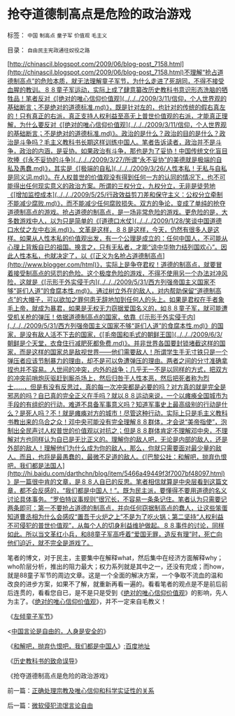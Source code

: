 # 抢夺道德制高点是危险的政治游戏

标签： `中国` `制高点` `童子军` `价值观` `毛主义` 

目录： `自由民主宪政通往奴役之路`

[http://chinascil.blogspot.com/2009/06/blog-post_7158.html](http://chinascil.blogspot.com/2009/06/blog-post_7158.html)不理解“抢占道德制高点”的危险本质，就无法理解童子军节，为什么走进了死胡同，不得不接受血腥的教训。８８童子军运动，实际上成了肆意纂改历史教科书意识形态洗脑的牺牲品！笔者反对《[绝对的唯心信仰价值观](../../../2009/3/11/信仰，个人世界观的基础断言；不是绝对的道德标准.md)》，既是针对左的，也针对的传统的假右真左的！只有真正的右派，真正支持人权利益至高无上普世价值观的右派，才能真正理解，为什么要反对《[绝对的唯心信仰价值观](../../../2009/3/11/信仰，个人世界观的基础断言；不是绝对的道德标准.md)》。政治的是什么？政治的目的是什么？政治是斗争吗？毛主义教科书长期这样训练中国人。笔者告诉读者，政治并不是斗争，政治的内涵，是妥协。如果政治有斗争，那也是为了妥协！中国传统文化盲目吹捧《[永不妥协的斗争](../../../2009/3/27/所谓“永不妥协”的美德就是极端的自私及愚蠢.md)》，其实是《[极端的自私](../../../2009/3/26/人性本私！无私与自私是同义词.md)》。在人权普世的价值观没有得到任何一方的认同的情况下，也不可能得出任何现实意义的政治方案。所谓的三权分立，九权分立，无非是徒劳地《[增加监控成本](../../../2009/5/25/行政效益剪刀差和保守主义：公权分立牵制不能减少腐败.md)》，而不能减少任何腐败损失。双方的争论，变成了单纯的抢夺道德制高点的游戏。抢占道德的制高点，是一场非常危险的游戏。更危险的是，大多数游戏中人，以为只是简单的《[道德口水仗](../../../2009/1/28/笑谈中国道德口水仗之左中右派.md)》。文革是这样，８８是这样，今天，仍然有很多人是这样。如果从人性本私的价值观出发，有一个公理是成立的：任何中国人，不可能从心理上背叛自已的祖国。换言之，只有无私者，才能“谅中华物力结列国欢心”。因此人性本私，也就决定了，以《[正义为名抢占道德制高点](http://www.blogger.com/html)》，实际上是争夺君权！道德的制高点，就要冒着接受制高点的惩罚的危险。这个极度危险的游戏，不得不使用另一个办法对冲风险，这就是《[示形于外实侵于内](../../../2009/5/31/西方列强帝国主义国家不够“哥们人道”的食腐本性.md)》。通过树立外在的敌人，对内帮助保留“道德制高点”的大帽子，可以欲加之罪何患无辞地加到任何人的头上。如果是君权在手者象毛上帝，就成为暴君，如果是无权无力窃据爱国名义的，如８８童子军，就可能遭受机关枪的弹压！依据道德制高点的国家，依靠《[示形于外实侵于内](../../../2009/5/31/西方列强帝国主义国家不够“哥们人道”的食腐本性.md)》的国家，是没有敌人活不下去的国家，《[毛帝国和毛式的朝鲜王国](../../../2009/6/3/朝鲜是个天堂，衣食住行减肥死都免费.md)》。并非世界各国要封锁堵截这样的国家，而是这样的国家总是敌视世界——他们需要敌人！所谓学生手无寸铁只是一个弹压者应该节制暴力的理由，却不是可以免遭弹压的理由。两者之间的分寸准确拿捏也并不容易。人世间的冲突，内外的战争；几乎无一不是以同样的方式，把双方的冲突前哨炮灰驱赶到厮杀场上，然后归咎于人性本恶，然后把死者称为烈士……，但是有没有反思过，真的每一次冲突都是必要的吗？对方真的就是完全是邪恶的吗？自已真的完全正义在手吗？就以８８运动来说，一个以瘫痪全国城市为手段的有组织的行动，难道不具备军事意义吗？知道军事史上最高级别的行动是什么？是死人吗？不！就是瘫痪对方的城市！尽管这种行动，实际上只是毛主义教科书教出来的乌合之众！邓中央可能没有完全理解８８群体，才会说“美帝指使”，泡制出全民声讨人权普世的价值观以对抗之；但是８８群体肯定不理解邓中央，不理解对方也同样认为自已是无比正义的。理解你的敌人吧，无论是内部的敌人，还是外部的敌人！理解他们为什么成为你的敌人，那么，你就只需要面对最少量的敌人。而且，也将是最愚蠢的，最微不足道的敌人。《[巴黎公社：和解吧，抛弃仇恨吧，我们都是法国人](http://hi.baidu.com/darthchn/blog/item/5466a49449f3f7007bf48097.html)》是一篇很中肯的文章，是８８人自已的反思。笔者相信就算是中央层看到这篇文章，都不会反感的，“我们都是中国人！”。既为民主派，要懂得不要用道德的名义讨论具体事务。“罗伯特议事规则”很冗长，不容易一条条记住。笔者认为只需要记两条即可：第一不要抢占道德的制高点，并向任何窃据制高点的蠢人，让这些笨蛋知道曹丞相为什么会感叹“置吾于火炉之上”不是为了吃火锅；第二坚持“人权利益不可侵犯的普世价值观”，从每个人的切身利益维护做起。８８事件的讨论，同样如此。所以当文革红小兵，和88童子军高呼着“爱国无罪，造反有理”时，死亡向他们迫近，就不完全是游戏了。

笔者的博文，对于民主，主要集中在解释what，然后集中在经济方面解释why；who阶层分析，推出的阻力最大；权力系列就是其中之一，还没有完成；而how，就是88童子军节的周边文章。这是一个全面的解决方案，一个争取不流血的温和改良的进步方案，如果不了解，就重新再看一遍的。看看笔者的观点是不是前后前后连贯的，看看您自已，是不是只是受到《[绝对的唯心信仰价值观](../../../2009/3/11/信仰，个人世界观的基础断言；不是绝对的道德标准.md)》的影响，先人为主了。《[绝对的唯心信仰价值观](../../../2009/3/11/信仰，个人世界观的基础断言；不是绝对的道德标准.md)》，并不一定来自毛教义！

《[左倾童子军节](http://hi.baidu.com/darthchn/blog/item/7668d7077bc2db73020881a6.html)》

<[中国言论是自由的，人身是安全的](http://blog.sina.com.cn/s/blog_5563a64d0100dbj5.html)》

《[和解吧，抛弃仇恨吧，我们都是中国人](http://blog.sina.com.cn/s/blog_5563a64d0100dbtj.html)》;[百度地址](http://hi.baidu.com/darthchn/blog/item/5466a49449f3f7007bf48097.html)

《[历史教科书的致命误导](../../../2009/6/9/历史教科书的致命误导.md)》

《抢夺道德制高点是危险的政治游戏》

前一篇：[正确处理宗教及唯心信仰和科学实证性的关系](../../../2009/6/9/正确处理宗教及唯心信仰和科学实证性的关系.md)

后一篇：[微软侵犯流氓言论自由](../../../2009/6/10/微软侵犯流氓言论自由.md)